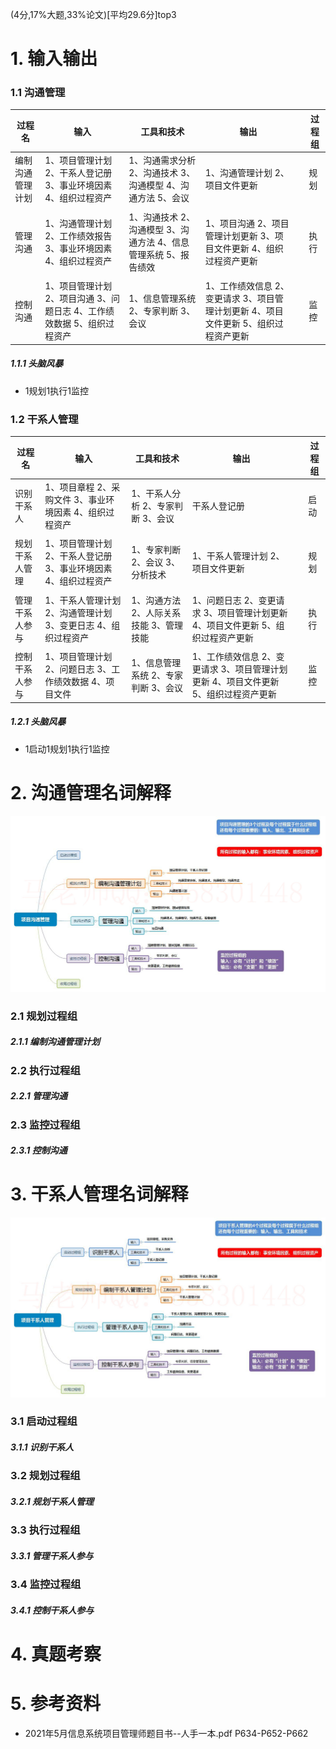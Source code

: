 (4分,17%大题,33%论文)[平均29.6分]top3

# 1. 输入输出

### 1.1 沟通管理

| 过程名           | 输入                                                         | 工具和技术                                                   | 输出                                                         |      | 过程组 |
| ---------------- | ------------------------------------------------------------ | ------------------------------------------------------------ | ------------------------------------------------------------ | ---- | ------ |
| 编制沟通管理计划 | 1、项目管理计划 2、干系人登记册 3、事业环境因素 4、组织过程资产 | 1、沟通需求分析 2、沟通技术 3、沟通模型 4、沟通方法 5、会议  | 1、沟通管理计划 2、项目文件更新                              |      | 规划   |
|                  |                                                              |                                                              |                                                              |      |        |
| 管理沟通         | 1、沟通管理计划 2、工作绩效报告 3、事业环境因素 4、组织过程资产 | 1、沟通技术 2、沟通模型 3、沟通方法 4、信息管理系统 5、报告绩效 | 1、项目沟通 2、项目管理计划更新 3、项目文件更新 4、组织过程资产更新 |      | 执行   |
|                  |                                                              |                                                              |                                                              |      |        |
| 控制沟通         | 1、项目管理计划 2、项目沟通 3、问题日志 4、工作绩效数据 5、组织过程资产 | 1、信息管理系统 2、专家判断 3、会议                          | 1、工作绩效信息 2、变更请求 3、项目管理计划更新 4、项目文件更新 5、组织过程资产更新 |      | 监控   |

<!-- more -->

##### 1.1.1 头脑风暴

+ 1规划1执行1监控

### 1.2 干系人管理

| 过程名         | 输入                                                         | 工具和技术                              | 输出                                                         |      | 过程组 |
| -------------- | ------------------------------------------------------------ | --------------------------------------- | ------------------------------------------------------------ | ---- | ------ |
| 识别干系人     | 1、项目章程 2、采购文件 3、事业环境因素 4、组织过程资产      | 1、干系人分析 2、专家判断 3、会议       | 干系人登记册                                                 |      | 启动   |
|                |                                                              |                                         |                                                              |      |        |
| 规划干系人管理 | 1、项目管理计划 2、干系人登记册 3、事业环境因素 4、组织过程资产 | 1、专家判断 2、会议 3、分析技术         | 1、干系人管理计划 2、项目文件更新                            |      | 规划   |
|                |                                                              |                                         |                                                              |      |        |
| 管理干系人参与 | 1、干系人管理计划 2、沟通管理计划 3、变更日志 4、组织过程资产 | 1、沟通方法 2、人际关系技能 3、管理技能 | 1、问题日志 2、变更请求 3、项目管理计划更新 4、项目文件更新 5、组织过程资产更新 |      | 执行   |
|                |                                                              |                                         |                                                              |      |        |
| 控制干系人参与 | 1、项目管理计划 2、问题日志 3、工作绩效数据 4、项目文件      | 1、信息管理系统 2、专家判断 3、会议     | 1、工作绩效信息 2、变更请求 3、项目管理计划更新 4、项目文件更新 5、组织过程资产更新 |      | 监控   |

##### 1.2.1 头脑风暴

+ 1启动1规划1执行1监控



# 2. 沟通管理名词解释

![7](%E4%BF%A1%E6%81%AF%E7%B3%BB%E7%BB%9F%E9%A1%B9%E7%9B%AE%E7%AE%A1%E7%90%86-10%E9%A1%B9%E7%9B%AE%E6%B2%9F%E9%80%9A%E7%AE%A1%E7%90%86%E5%92%8C%E5%B9%B2%E7%B3%BB%E4%BA%BA%E7%AE%A1%E7%90%86/7.jpg)

### 2.1 规划过程组

##### 2.1.1 编制沟通管理计划

### 2.2 执行过程组

##### 2.2.1 管理沟通

### 2.3 监控过程组

##### 2.3.1 控制沟通



# 3. 干系人管理名词解释

![8](%E4%BF%A1%E6%81%AF%E7%B3%BB%E7%BB%9F%E9%A1%B9%E7%9B%AE%E7%AE%A1%E7%90%86-10%E9%A1%B9%E7%9B%AE%E6%B2%9F%E9%80%9A%E7%AE%A1%E7%90%86%E5%92%8C%E5%B9%B2%E7%B3%BB%E4%BA%BA%E7%AE%A1%E7%90%86/8.jpg)

### 3.1 启动过程组

##### 3.1.1 识别干系人

### 3.2 规划过程组

##### 3.2.1 规划干系人管理

### 3.3 执行过程组

##### 3.3.1 管理干系人参与

### 3.4 监控过程组

##### 3.4.1 控制干系人参与



# 4. 真题考察



# 5. 参考资料

+ 2021年5月信息系统项目管理师题目书--人手一本.pdf P634-P652-P662
